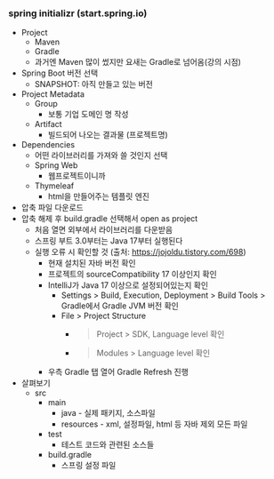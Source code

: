 ### spring initializr (start.spring.io)
- Project
	- Maven
	- Gradle
	- 과거엔 Maven 많이 썼지만 요새는 Gradle로 넘어옴(강의 시점)
- Spring Boot 버전 선택
	- SNAPSHOT: 아직 만들고 있는 버전
- Project Metadata
	- Group
		- 보통 기업 도메인 명 작성
	- Artifact
		- 빌드되어 나오는 결과물 (프로젝트명)
- Dependencies
	- 어떤 라이브러리를 가져와 쓸 것인지 선택
	- Spring Web
		- 웹프로젝트이니까
	- Thymeleaf
		- html을 만들어주는 템플릿 엔진
- 압축 파일 다운로드
- 압축 해제 후 build.gradle 선택해서 open as project
	- 처음 열면 외부에서 라이브러리를 다운받음
	- 스프링 부트 3.0부터는 Java 17부터 실행된다
	- 실행 오류 시 확인할 것 (출처: https://jojoldu.tistory.com/698)
		- 현재 설치된 자바 버전 확인
		- 프로젝트의 sourceCompatibility 17 이상인지 확인
		- IntelliJ가 Java 17 이상으로 설정되어있는지 확인
			- Settings > Build, Execution, Deployment > Build Tools > Gradle에서 Gradle JVM 버전 확인
			- File > Project Structure
				- > Project > SDK, Language level 확인
				- > Modules > Language level 확인
		- 우측 Gradle 탭 열어 Gradle Refresh 진행
- 살펴보기
	- src
		- main
			- java - 실제 패키지, 소스파일
			- resources - xml, 설정파일, html 등 자바 제외 모든 파일
		- test
			- 테스트 코드와 관련된 소스들
		- build.gradle
			- 스프링 설정 파일
